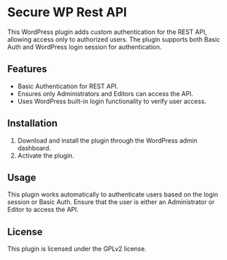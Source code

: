 # Secure WP Rest API

This WordPress plugin adds custom authentication for the REST API, allowing access only to authorized users. The plugin supports both Basic Auth and WordPress login session for authentication. 

## Features
- Basic Authentication for REST API.
- Ensures only Administrators and Editors can access the API.
- Uses WordPress built-in login functionality to verify user access.

## Installation
1. Download and install the plugin through the WordPress admin dashboard.
2. Activate the plugin.

## Usage
This plugin works automatically to authenticate users based on the login session or Basic Auth. Ensure that the user is either an Administrator or Editor to access the API.

## License
This plugin is licensed under the GPLv2 license.
